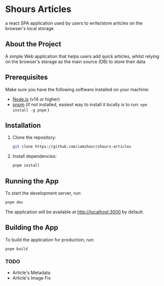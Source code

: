 # Shours Articles

a react SPA application used by users to write/store articles on the browser's local storage

## About the Project

A simple Web application that helps users add quick articles, whilst relying on the browser's storage
as the main source (DB) to store their data

## Prerequisites

Make sure you have the following software installed on your machine:

- [Node.js](https://nodejs.org/) (v14 or higher)
- [pnpm](https://pnpm.io/) (if not installed, easiest way to install it locally is to run: `npm install -g pnpm` )

## Installation

1. Clone the repository:

   ```bash
   git clone https://github.com/iamshour/shours-articles
   ```

2. Install dependencies:

   ```bash
   pnpm install
   ```

## Running the App

To start the development server, run:

```bash
pnpm dev
```

The application will be available at <http://localhost:3000> by default.

## Building the App

To build the application for production, run:

```bash
pnpm build
```

### TODO

- Article's Metadata
- Article's Image Fix
